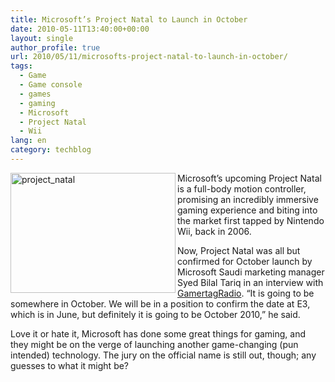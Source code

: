 ```yaml
---
title: Microsoft’s Project Natal to Launch in October
date: 2010-05-11T13:40:00+00:00
layout: single
author_profile: true
url: 2010/05/11/microsofts-project-natal-to-launch-in-october/
tags:
  - Game
  - Game console
  - games
  - gaming
  - Microsoft
  - Project Natal
  - Wii
lang: en
category: techblog
---
```

[<img title="project_natal" border="0" alt="project_natal" align="left" src="http://lh3.ggpht.com/_vaUVXcmC3OI/S-lXUzvmSQI/AAAAAAAACGs/o0KsUVTj8h4/project_natal_thumb%5B3%5D.jpg?imgmax=800" width="264" height="192" />](http://lh4.ggpht.com/_vaUVXcmC3OI/S-lXSLUujCI/AAAAAAAACGo/7pWqv5TWMhg/s1600-h/project_natal%5B5%5D.jpg) Microsoft’s upcoming Project Natal is a full-body motion controller, promising an incredibly immersive gaming experience and biting into the market first tapped by Nintendo Wii, back in 2006. 

Now, Project Natal was all but confirmed for October launch by Microsoft Saudi marketing manager Syed Bilal Tariq in an interview with [GamertagRadio](http://www.gamertagradio.com/cmps_index.php). “It is going to be somewhere in October. We will be in a position to confirm the date at E3, which is in June, but definitely it is going to be October 2010,” he said. 

Love it or hate it, Microsoft has done some great things for gaming, and they might be on the verge of launching another game-changing (pun intended) technology. The jury on the official name is still out, though; any guesses to what it might be?